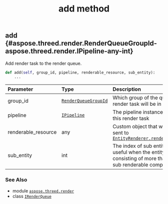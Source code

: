 ﻿---
title: add method
second_title: Aspose.3D for Python via .NET API References
description: 
type: docs
weight: 20
url: /python-net/aspose.threed.render/irenderqueue/add/
is_root: false
---

## add {#aspose.threed.render.RenderQueueGroupId-aspose.threed.render.IPipeline-any-int}

Add render task to the render queue.



```python
def add(self, group_id, pipeline, renderable_resource, sub_entity):
    ...
```


| Parameter | Type | Description |
| :- | :- | :- |
| group_id | [`RenderQueueGroupId`](/3d/python-net/aspose.threed.render/renderqueuegroupid) | Which group of the queue the render task will be in |
| pipeline | [`IPipeline`](/3d/python-net/aspose.threed.render/ipipeline) | The pipeline instance used for this render task |
| renderable_resource | any | Custom object that will be sent to [`EntityRenderer.render_entity`](/3d/python-net/aspose.threed.render/entityrenderer/render_entity) |
| sub_entity | int | The index of sub entities, useful when the entity is consisting of more than one sub renderable components. |



### See Also
* module [`aspose.threed.render`](../../)
* class [`IRenderQueue`](/3d/python-net/aspose.threed.render/irenderqueue)

